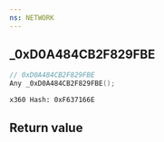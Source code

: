```yaml
---
ns: NETWORK
---
```

## _0xD0A484CB2F829FBE

```c
// 0xD0A484CB2F829FBE
Any _0xD0A484CB2F829FBE();
```

```
x360 Hash: 0xF637166E  
```

## Return value
